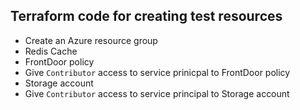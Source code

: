 ## Terraform code for creating test resources

- Create an Azure resource group
- Redis Cache
- FrontDoor policy
- Give `Contributor` access to service prinicpal to FrontDoor policy
- Storage account
- Give `Contributor` access to service principal to Storage account
